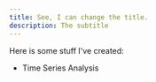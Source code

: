 ```yaml
---
title: See, I can change the title.
description: The subtitle
---
```


Here is some stuff I've created:
- Time Series Analysis

